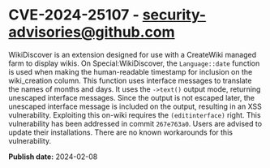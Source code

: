 # CVE-2024-25107 - security-advisories@github.com

WikiDiscover is an extension designed for use with a CreateWiki managed farm to display wikis. On Special:WikiDiscover, the `Language::date` function is used when making the human-readable timestamp for inclusion on the wiki_creation column. This function uses interface messages to translate the names of months and days. It uses the `->text()` output mode, returning unescaped interface messages. Since the output is not escaped later, the unescaped interface message is included on the output, resulting in an XSS vulnerability. Exploiting this on-wiki requires the `(editinterface)` right. This vulnerability has been addressed in commit `267e763a0`. Users are advised to update their installations. There are no known workarounds for this vulnerability.

**Publish date:** 2024-02-08
